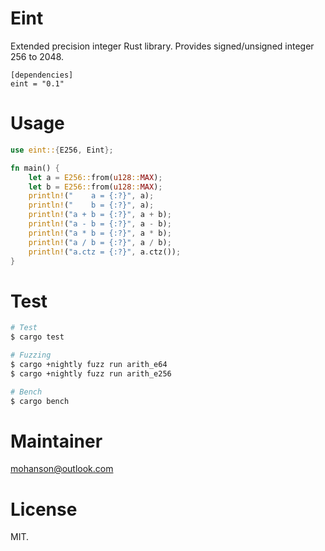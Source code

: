 # Eint

Extended precision integer Rust library. Provides signed/unsigned integer 256 to 2048.

```text
[dependencies]
eint = "0.1"
```

# Usage

```rs
use eint::{E256, Eint};

fn main() {
    let a = E256::from(u128::MAX);
    let b = E256::from(u128::MAX);
    println!("    a = {:?}", a);
    println!("    b = {:?}", a);
    println!("a + b = {:?}", a + b);
    println!("a - b = {:?}", a - b);
    println!("a * b = {:?}", a * b);
    println!("a / b = {:?}", a / b);
    println!("a.ctz = {:?}", a.ctz());
}
```

# Test

```sh
# Test
$ cargo test

# Fuzzing
$ cargo +nightly fuzz run arith_e64
$ cargo +nightly fuzz run arith_e256

# Bench
$ cargo bench
```

# Maintainer

mohanson@outlook.com

# License

MIT.
